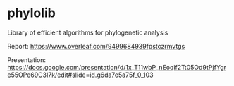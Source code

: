 # phylolib
Library of efficient algorithms for phylogenetic analysis

Report: https://www.overleaf.com/9499684939fpstczrmvtgs

Presentation: https://docs.google.com/presentation/d/1x_T11wbP_nEoqif2Tt05Od9tPjfYgre55OPe69C3I7k/edit#slide=id.g6da7e5a75f_0_103
